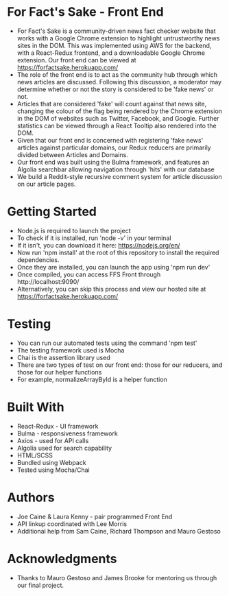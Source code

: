 # For Fact's Sake - Front End

- For Fact's Sake is a community-driven news fact checker website that works with a Google Chrome extension to highlight untrustworthy news sites in the DOM. This was implemented using AWS for the backend, with a React-Redux frontend, and a downloadable Google Chrome extension. Our front end can be viewed at https://forfactsake.herokuapp.com/
- The role of the front end is to act as the community hub through which news articles are discussed. Following this discussion, a moderator may determine whether or not the story is considered to be 'fake news' or not.
- Articles that are considered 'fake' will count against that news site, changing the colour of the flag being rendered by the Chrome extension in the DOM of websites such as Twitter, Facebook, and Google. Further statistics can be viewed through a React Tooltip also rendered into the DOM.
- Given that our front end is concerned with registering 'fake news' articles against particular domains, our Redux reducers are primarily divided between Articles and Domains.
- Our front end was built using the Bulma framework, and features an Algolia searchbar allowing navigation through 'hits' with our database
- We build a Reddit-style recursive comment system for article discussion on our article pages.

# Getting Started

- Node.js is required to launch the project
- To check if it is installed, run 'node -v' in your terminal
- If it isn't, you can download it here: https://nodejs.org/en/
- Now run 'npm install' at the root of this repository to install the required dependencies.
- Once they are installed, you can launch the app using 'npm run dev'
- Once compiled, you can access FFS Front through http://localhost:9090/
- Alternatively, you can skip this process and view our hosted site at https://forfactsake.herokuapp.com/ 

# Testing

- You can run our automated tests using the command 'npm test'
- The testing framework used is Mocha
- Chai is the assertion library used
- There are two types of test on our front end: those for our reducers, and those for our helper functions
- For example, normalizeArrayById is a helper function

# Built With

- React-Redux - UI framework 
- Bulma - responsiveness framework
- Axios - used for API calls
- Algolia used for search capability
- HTML/SCSS
- Bundled using Webpack
- Tested using Mocha/Chai

# Authors

- Joe Caine & Laura Kenny - pair programmed Front End
- API linkup coordinated with Lee Morris
- Additional help from Sam Caine, Richard Thompson and Mauro Gestoso

# Acknowledgments

- Thanks to Mauro Gestoso and James Brooke for mentoring us through our final project. 
